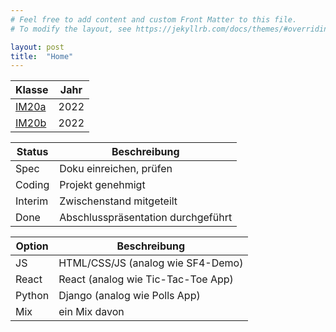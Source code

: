 ```yaml
---
# Feel free to add content and custom Front Matter to this file.
# To modify the layout, see https://jekyllrb.com/docs/themes/#overriding-theme-defaults

layout: post
title:  "Home"
---
```


| Klasse          | Jahr |
| --------------- | ---- |
| [IM20a](im20a)  | 2022 |
| [IM20b](im20b)  | 2022 |

| Status  | Beschreibung                       |
| ------- | ---------------------------------- |
| Spec    | Doku einreichen, prüfen            |
| Coding  | Projekt genehmigt                  |
| Interim | Zwischenstand mitgeteilt           |
| Done    | Abschlusspräsentation durchgeführt |

| Option | Beschreibung                       |
| ------ | ---------------------------------- |
| JS     | HTML/CSS/JS (analog wie SF4-Demo)  |
| React  | React (analog wie Tic-Tac-Toe App) |
| Python | Django (analog wie Polls App)      |
| Mix    | ein Mix davon                      |
